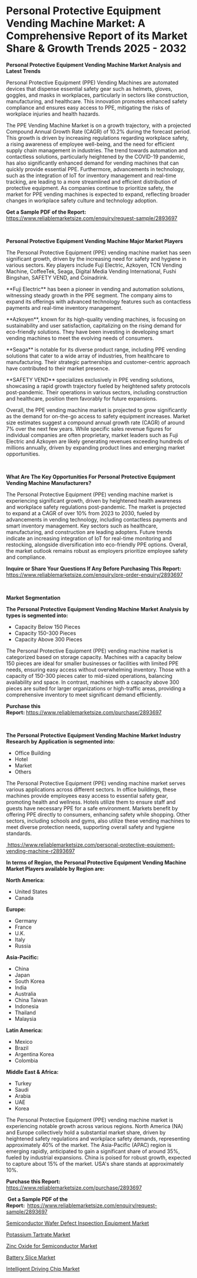 <p><h1>Personal Protective Equipment Vending Machine Market: A Comprehensive Report of its Market Share & Growth Trends 2025 - 2032</h1></p><p><strong>Personal Protective Equipment Vending Machine Market Analysis and Latest Trends</strong></p>
<p><p>Personal Protective Equipment (PPE) Vending Machines are automated devices that dispense essential safety gear such as helmets, gloves, goggles, and masks in workplaces, particularly in sectors like construction, manufacturing, and healthcare. This innovation promotes enhanced safety compliance and ensures easy access to PPE, mitigating the risks of workplace injuries and health hazards. </p><p>The PPE Vending Machine Market is on a growth trajectory, with a projected Compound Annual Growth Rate (CAGR) of 10.2% during the forecast period. This growth is driven by increasing regulations regarding workplace safety, a rising awareness of employee well-being, and the need for efficient supply chain management in industries. The trend towards automation and contactless solutions, particularly heightened by the COVID-19 pandemic, has also significantly enhanced demand for vending machines that can quickly provide essential PPE. Furthermore, advancements in technology, such as the integration of IoT for inventory management and real-time tracking, are leading to a more streamlined and efficient distribution of protective equipment. As companies continue to prioritize safety, the market for PPE vending machines is expected to expand, reflecting broader changes in workplace safety culture and technology adoption.</p></p>
<p><strong>Get a Sample PDF of the Report:&nbsp;</strong> <a href="https://www.reliablemarketsize.com/enquiry/request-sample/2893697?utm_campaign=2008&utm_medium=2&utm_source=Github&utm_content=ia&utm_term=15032025&utm_id=personal-protective-equipment-vending-machine">https://www.reliablemarketsize.com/enquiry/request-sample/2893697</a></p>
<p>&nbsp;</p>
<p><strong>Personal Protective Equipment Vending Machine Major Market Players</strong></p>
<p><p>The Personal Protective Equipment (PPE) vending machine market has seen significant growth, driven by the increasing need for safety and hygiene in various sectors. Key players include Fuji Electric, Azkoyen, TCN Vending Machine, CoffeeTek, Seaga, Digital Media Vending International, Fushi Bingshan, SAFETY VEND, and Coinadrink.</p><p>**Fuji Electric** has been a pioneer in vending and automation solutions, witnessing steady growth in the PPE segment. The company aims to expand its offerings with advanced technology features such as contactless payments and real-time inventory management. </p><p>**Azkoyen**, known for its high-quality vending machines, is focusing on sustainability and user satisfaction, capitalizing on the rising demand for eco-friendly solutions. They have been investing in developing smart vending machines to meet the evolving needs of consumers.</p><p>**Seaga** is notable for its diverse product range, including PPE vending solutions that cater to a wide array of industries, from healthcare to manufacturing. Their strategic partnerships and customer-centric approach have contributed to their market presence.</p><p>**SAFETY VEND** specializes exclusively in PPE vending solutions, showcasing a rapid growth trajectory fueled by heightened safety protocols post-pandemic. Their operations in various sectors, including construction and healthcare, position them favorably for future expansions.</p><p>Overall, the PPE vending machine market is projected to grow significantly as the demand for on-the-go access to safety equipment increases. Market size estimates suggest a compound annual growth rate (CAGR) of around 7% over the next few years. While specific sales revenue figures for individual companies are often proprietary, market leaders such as Fuji Electric and Azkoyen are likely generating revenues exceeding hundreds of millions annually, driven by expanding product lines and emerging market opportunities.</p></p>
<p>&nbsp;</p>
<p><strong>What Are The Key Opportunities For Personal Protective Equipment Vending Machine Manufacturers?</strong></p>
<p><p>The Personal Protective Equipment (PPE) vending machine market is experiencing significant growth, driven by heightened health awareness and workplace safety regulations post-pandemic. The market is projected to expand at a CAGR of over 10% from 2023 to 2030, fueled by advancements in vending technology, including contactless payments and smart inventory management. Key sectors such as healthcare, manufacturing, and construction are leading adopters. Future trends indicate an increasing integration of IoT for real-time monitoring and restocking, alongside diversification into eco-friendly PPE options. Overall, the market outlook remains robust as employers prioritize employee safety and compliance.</p></p>
<p><strong>Inquire or Share Your Questions If Any Before Purchasing This Report:</strong> <a href="https://www.reliablemarketsize.com/enquiry/pre-order-enquiry/2893697?utm_campaign=2008&utm_medium=2&utm_source=Github&utm_content=ia&utm_term=15032025&utm_id=personal-protective-equipment-vending-machine">https://www.reliablemarketsize.com/enquiry/pre-order-enquiry/2893697</a></p>
<p>&nbsp;</p>
<p><strong>Market Segmentation</strong></p>
<p><strong>The Personal Protective Equipment Vending Machine Market Analysis by types is segmented into:</strong></p>
<p><ul><li>Capacity Below 150 Pieces</li><li>Capacity 150-300 Pieces</li><li>Capacity Above 300 Pieces</li></ul></p>
<p><p>The Personal Protective Equipment (PPE) vending machine market is categorized based on storage capacity. Machines with a capacity below 150 pieces are ideal for smaller businesses or facilities with limited PPE needs, ensuring easy access without overwhelming inventory. Those with a capacity of 150-300 pieces cater to mid-sized operations, balancing availability and space. In contrast, machines with a capacity above 300 pieces are suited for larger organizations or high-traffic areas, providing a comprehensive inventory to meet significant demand efficiently.</p></p>
<p><strong>Purchase this Report:&nbsp;</strong><a href="https://www.reliablemarketsize.com/purchase/2893697?utm_campaign=2008&utm_medium=2&utm_source=Github&utm_content=ia&utm_term=15032025&utm_id=personal-protective-equipment-vending-machine">https://www.reliablemarketsize.com/purchase/2893697</a></p>
<p>&nbsp;</p>
<p><strong>The Personal Protective Equipment Vending Machine Market Industry Research by Application is segmented into:</strong></p>
<p><ul><li>Office Building</li><li>Hotel</li><li>Market</li><li>Others</li></ul></p>
<p><p>The Personal Protective Equipment (PPE) vending machine market serves various applications across different sectors. In office buildings, these machines provide employees easy access to essential safety gear, promoting health and wellness. Hotels utilize them to ensure staff and guests have necessary PPE for a safe environment. Markets benefit by offering PPE directly to consumers, enhancing safety while shopping. Other sectors, including schools and gyms, also utilize these vending machines to meet diverse protection needs, supporting overall safety and hygiene standards.</p></p>
<p><a href="https://www.reliablemarketsize.com/personal-protective-equipment-vending-machine-r2893697?utm_campaign=2008&utm_medium=2&utm_source=Github&utm_content=ia&utm_term=15032025&utm_id=personal-protective-equipment-vending-machine">&nbsp;https://www.reliablemarketsize.com/personal-protective-equipment-vending-machine-r2893697</a></p>
<p><strong>In terms of Region, the Personal Protective Equipment Vending Machine Market Players available by Region are:</strong></p>
<p>
    <p> <strong> North America: </strong>
        <ul>
            <li>United States</li>
            <li>Canada</li>
        </ul>
        </p> 
    <p> <strong> Europe: </strong>
        <ul>
            <li>Germany</li>
            <li>France</li>
            <li>U.K.</li>
            <li>Italy</li>
            <li>Russia</li>
        </ul>
        </p> 
    <p> <strong> Asia-Pacific: </strong>
        <ul>
            <li>China</li>
            <li>Japan</li>
            <li>South Korea</li>
            <li>India</li>
            <li>Australia</li>
            <li>China Taiwan</li>
            <li>Indonesia</li>
            <li>Thailand</li>
            <li>Malaysia</li>
        </ul>
        </p> 
    <p> <strong> Latin America: </strong>
        <ul>
            <li>Mexico</li>
            <li>Brazil</li>
            <li>Argentina Korea</li>
            <li>Colombia</li>
        </ul>
        </p> 
    <p> <strong> Middle East & Africa: </strong>
        <ul>
            <li>Turkey</li>
            <li>Saudi</li>
            <li>Arabia</li>
            <li>UAE</li>
            <li>Korea</li>
        </ul>
    </p>
    </p>
<p><p>The Personal Protective Equipment (PPE) vending machine market is experiencing notable growth across various regions. North America (NA) and Europe collectively hold a substantial market share, driven by heightened safety regulations and workplace safety demands, representing approximately 40% of the market. The Asia-Pacific (APAC) region is emerging rapidly, anticipated to gain a significant share of around 35%, fueled by industrial expansions. China is poised for robust growth, expected to capture about 15% of the market. USA's share stands at approximately 10%.</p></p>
<p><strong>Purchase this Report: </strong><a href="https://www.reliablemarketsize.com/purchase/2893697?utm_campaign=2008&utm_medium=2&utm_source=Github&utm_content=ia&utm_term=15032025&utm_id=personal-protective-equipment-vending-machine">https://www.reliablemarketsize.com/purchase/2893697</a></p>
<p>&nbsp;<strong>Get a Sample PDF of the Report:&nbsp;&nbsp;</strong><a href="https://www.reliablemarketsize.com/enquiry/request-sample/2893697?utm_campaign=2008&utm_medium=2&utm_source=Github&utm_content=ia&utm_term=15032025&utm_id=personal-protective-equipment-vending-machine">https://www.reliablemarketsize.com/enquiry/request-sample/2893697</a></p>
<p><strong></strong></p>
<p><p><a href="https://github.com/etapaqanee/Market-Research-Report-List-1/blob/main/semiconductor-wafer-defect-inspection-equipment-market.md?utm_campaign=2008&utm_medium=2&utm_source=Github&utm_content=ia&utm_term=15032025&utm_id=personal-protective-equipment-vending-machine">Semiconductor Wafer Defect Inspection Equipment Market</a></p><p><a href="https://github.com/wilzeryammy/Market-Research-Report-List-1/blob/main/potassium-tartrate-market.md?utm_campaign=2008&utm_medium=2&utm_source=Github&utm_content=ia&utm_term=15032025&utm_id=personal-protective-equipment-vending-machine">Potassium Tartrate Market</a></p><p><a href="https://github.com/leptouwrites/Market-Research-Report-List-1/blob/main/zinc-oxide-for-semiconductor-market.md?utm_campaign=2008&utm_medium=2&utm_source=Github&utm_content=ia&utm_term=15032025&utm_id=personal-protective-equipment-vending-machine">Zinc Oxide for Semiconductor Market</a></p><p><a href="https://github.com/sphaabrose/Market-Research-Report-List-1/blob/main/battery-slice-market.md?utm_campaign=2008&utm_medium=2&utm_source=Github&utm_content=ia&utm_term=15032025&utm_id=personal-protective-equipment-vending-machine">Battery Slice Market</a></p><p><a href="https://github.com/firdwsermald/Market-Research-Report-List-1/blob/main/intelligent-driving-chip-market.md?utm_campaign=2008&utm_medium=2&utm_source=Github&utm_content=ia&utm_term=15032025&utm_id=personal-protective-equipment-vending-machine">Intelligent Driving Chip Market</a></p></p>